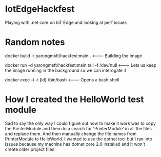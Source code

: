 # IotEdgeHackfest
Playing with .net core on IoT Edge and looking at perf issues

# Random notes
docker build -t yarongmsft/hackfest:main .  <--- Building the image

docker run -d yarongmsft/hackfest:main tail -f /dev/null <--- Lets us keep the image running in the background so we can interogate it

docker exec -i -t [id] /bin/bash <--- Opens a bash shell

# How I created the HelloWorld test module
Sad to say the only way I could figure out how to make it work was to copy the PrinterModule and then do a search for 'PrinterModule' in all the files and replace them. And then manually change the file names from PrinterModule to HelloWorld. I wanted to use the dotnet tool but I ran into issues because my machine has dotnet core 2.0 installed and it won't create older project files.